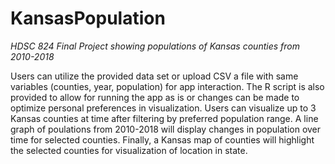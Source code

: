 # KansasPopulation
*HDSC 824 Final Project showing populations of Kansas counties from 2010-2018*

Users can utilize the provided data set or upload CSV a file with same variables (counties, year, population) for app interaction.
The R script is also provided to allow for running the app as is or changes can be made to optimize personal preferences in visualization.
Users can visualize up to 3 Kansas counties at time after filtering by preferred population range.
A line graph of poulations from 2010-2018 will display changes in population over time for selected counties.
Finally, a Kansas map of counties will highlight the selected counties for visualization of location in state.
